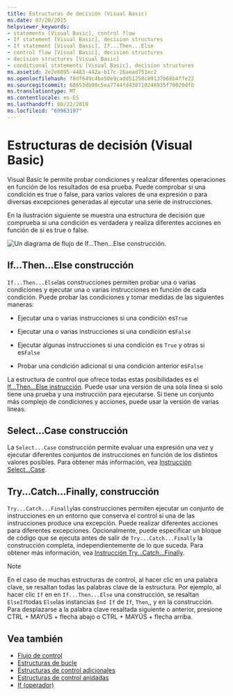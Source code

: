 ```yaml
---
title: Estructuras de decisión (Visual Basic)
ms.date: 07/20/2015
helpviewer_keywords:
- statements [Visual Basic], control flow
- If statement [Visual Basic], decision structures
- If statement [Visual Basic], If...Then...Else
- control flow [Visual Basic], decision structures
- decision structures [Visual Basic]
- conditional statements [Visual Basic], decision structures
ms.assetid: 2e2e0895-4483-442a-b17c-26aead751ec2
ms.openlocfilehash: f0df649c4be50e9cadd51258c89137b68b4ffe22
ms.sourcegitcommit: 68653db98c5ea7744fd438710248935f70020dfb
ms.translationtype: MT
ms.contentlocale: es-ES
ms.lasthandoff: 08/22/2019
ms.locfileid: "69963197"
---
```

# <a name="decision-structures-visual-basic"></a>Estructuras de decisión (Visual Basic)
Visual Basic le permite probar condiciones y realizar diferentes operaciones en función de los resultados de esa prueba. Puede comprobar si una condición es true o false, para varios valores de una expresión o para diversas excepciones generadas al ejecutar una serie de instrucciones.  
  
 En la ilustración siguiente se muestra una estructura de decisión que comprueba si una condición es verdadera y realiza diferentes acciones en función de si es true o false.  
  
 ![Un diagrama de flujo de If...Then...Else construcción.](./media/decision-structures/if-then-else-construction.gif)  
  
## <a name="ifthenelse-construction"></a>If...Then...Else construcción  
 `If...Then...Else`las construcciones permiten probar una o varias condiciones y ejecutar una o varias instrucciones en función de cada condición. Puede probar las condiciones y tomar medidas de las siguientes maneras:  
  
- Ejecutar una o varias instrucciones si una condición es`True`  
  
- Ejecutar una o varias instrucciones si una condición es`False`  
  
- Ejecutar algunas instrucciones si una condición es `True` y otras si es`False`  
  
- Probar una condición adicional si una condición anterior es`False`  
  
 La estructura de control que ofrece todas estas posibilidades es el [If...Then...Else instrucción](../../../../visual-basic/language-reference/statements/if-then-else-statement.md). Puede usar una versión de una sola línea si solo tiene una prueba y una instrucción para ejecutarse. Si tiene un conjunto más complejo de condiciones y acciones, puede usar la versión de varias líneas.  
  
## <a name="selectcase-construction"></a>Select...Case construcción  
 La `Select...Case` construcción permite evaluar una expresión una vez y ejecutar diferentes conjuntos de instrucciones en función de los distintos valores posibles. Para obtener más información, vea [Instrucción Select...Case](../../../../visual-basic/language-reference/statements/select-case-statement.md).  
  
## <a name="trycatchfinally-construction"></a>Try...Catch...Finally, construcción  
 `Try...Catch...Finally`las construcciones permiten ejecutar un conjunto de instrucciones en un entorno que conserva el control si una de las instrucciones produce una excepción. Puede realizar diferentes acciones para diferentes excepciones. Opcionalmente, puede especificar un bloque de código que se ejecuta antes de salir de `Try...Catch...Finally` la construcción completa, independientemente de lo que suceda. Para obtener más información, vea [Instrucción Try...Catch...Finally](../../../../visual-basic/language-reference/statements/try-catch-finally-statement.md).  
  
> [!NOTE]
> En el caso de muchas estructuras de control, al hacer clic en una palabra clave, se resaltan todas las palabras clave de la estructura. Por ejemplo, al hacer clic `If` en en `If...Then...Else` una construcción, se resaltan `ElseIf`todas `Else`las instancias `End If` de `If`, `Then`,, y en la construcción. Para desplazarse a la palabra clave resaltada siguiente o anterior, presione CTRL + MAYÚS + flecha abajo o CTRL + MAYÚS + flecha arriba.  
  
## <a name="see-also"></a>Vea también

- [Flujo de control](../../../../visual-basic/programming-guide/language-features/control-flow/index.md)
- [Estructuras de bucle](../../../../visual-basic/programming-guide/language-features/control-flow/loop-structures.md)
- [Estructuras de control adicionales](../../../../visual-basic/programming-guide/language-features/control-flow/other-control-structures.md)
- [Estructuras de control anidadas](../../../../visual-basic/programming-guide/language-features/control-flow/nested-control-structures.md)
- [If (operador)](../../../../visual-basic/language-reference/operators/if-operator.md)
